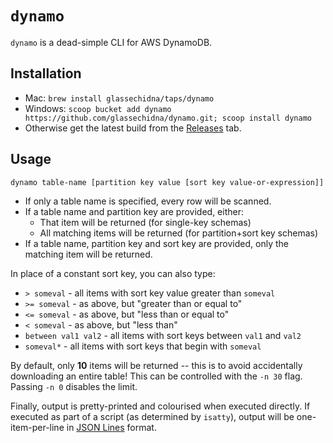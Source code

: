 # `dynamo`

`dynamo` is a dead-simple CLI for AWS DynamoDB.

## Installation

* Mac: `brew install glassechidna/taps/dynamo`
* Windows: `scoop bucket add dynamo https://github.com/glassechidna/dynamo.git; scoop install dynamo`
* Otherwise get the latest build from the [Releases][releases] tab.

## Usage

```
dynamo table-name [partition key value [sort key value-or-expression]]
```

* If only a table name is specified, every row will be scanned.
* If a table name and partition key are provided, either:
  * That item will be returned (for single-key schemas)
  * All matching items will be returned (for partition+sort key schemas)
* If a table name, partition key and sort key are provided, only the matching
  item will be returned.

In place of a constant sort key, you can also type:

* `> someval` - all items with sort key value greater than `someval`
* `>= someval` - as above, but "greater than or equal to"
* `<= someval` - as above, but "less than or equal to"
* `< someval` - as above, but "less than"
* `between val1 val2` - all items with sort keys between `val1` and `val2`
* `someval*` - all items with sort keys that begin with `someval`

By default, only **10** items will be returned -- this is to avoid accidentally
downloading an entire table! This can be controlled with the `-n 30` flag.
Passing `-n 0` disables the limit.

Finally, output is pretty-printed and colourised when executed directly. If
executed as part of a script (as determined by `isatty`), output will be
one-item-per-line in [JSON Lines][jsonlines] format.

[releases]: https://github.com/glassechidna/dynamo/releases
[jsonlines]: http://jsonlines.org/
